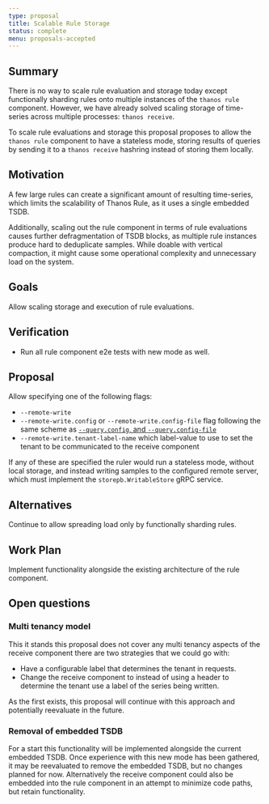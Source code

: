 ```yaml
---
type: proposal
title: Scalable Rule Storage
status: complete
menu: proposals-accepted
---
```


## Summary

There is no way to scale rule evaluation and storage today except functionally sharding rules onto multiple instances of the `thanos rule` component. However, we have already solved scaling storage of time-series across multiple processes: `thanos receive`.

To scale rule evaluations and storage this proposal proposes to allow the `thanos rule` component to have a stateless mode, storing results of queries by sending it to a `thanos receive` hashring instead of storing them locally.

## Motivation

A few large rules can create a significant amount of resulting time-series, which limits the scalability of Thanos Rule, as it uses a single embedded TSDB.

Additionally, scaling out the rule component in terms of rule evaluations causes further defragmentation of TSDB blocks, as multiple rule instances produce hard to deduplicate samples. While doable with vertical compaction, it might cause some operational complexity and unnecessary load on the system.

## Goals

Allow scaling storage and execution of rule evaluations.

## Verification

* Run all rule component e2e tests with new mode as well.

## Proposal

Allow specifying one of the following flags:

* `--remote-write`
* `--remote-write.config` or `--remote-write.config-file` flag following the same scheme as [`--query.config`, and `--query.config-file`](../components/rule.md#query-api)
* `--remote-write.tenant-label-name` which label-value to use to set the tenant to be communicated to the receive component

If any of these are specified the ruler would run a stateless mode, without local storage, and instead writing samples to the configured remote server, which must implement the `storepb.WritableStore` gRPC service.

## Alternatives

Continue to allow spreading load only by functionally sharding rules.

## Work Plan

Implement functionality alongside the existing architecture of the rule component.

## Open questions

### Multi tenancy model

This it stands this proposal does not cover any multi tenancy aspects of the receive component there are two strategies that we could go with:

* Have a configurable label that determines the tenant in requests.
* Change the receive component to instead of using a header to determine the tenant use a label of the series being written.

As the first exists, this proposal will continue with this approach and potentially reevaluate in the future.

### Removal of embedded TSDB

For a start this functionality will be implemented alongside the current embedded TSDB. Once experience with this new mode has been gathered, it may be reevaluated to remove the embedded TSDB, but no changes planned for now. Alternatively the receive component could also be embedded into the rule component in an attempt to minimize code paths, but retain functionality.
